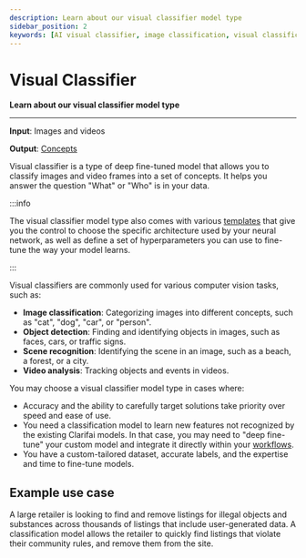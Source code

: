 ```yaml
---
description: Learn about our visual classifier model type
sidebar_position: 2
keywords: [AI visual classifier, image classification, visual classification models, machine learning image classifier, computer vision image classification, visual classification AI]
---
```


# Visual Classifier 

**Learn about our visual classifier model type**
<hr />

**Input**: Images and videos

**Output**: [Concepts]( https://docs.clarifai.com/portal-guide/concepts)

Visual classifier is a type of deep fine-tuned model that allows you to classify images and video frames into a set of concepts. It helps you answer the question "What" or "Who" is in your data.

:::info

The visual classifier model type also comes with various [templates](https://docs.clarifai.com/portal-guide/model/deep-training/visual-classification-templates/) that give you the control to choose the specific architecture used by your neural network, as well as define a set of hyperparameters you can use to fine-tune the way your model learns.

::: 

Visual classifiers are commonly used for various computer vision tasks, such as:

- **Image classification**: Categorizing images into different concepts, such as "cat", "dog", "car", or "person".
- **Object detection**: Finding and identifying objects in images, such as faces, cars, or traffic signs.
- **Scene recognition**: Identifying the scene in an image, such as a beach, a forest, or a city.
- **Video analysis**: Tracking objects and events in videos.

You may choose a visual classifier model type in cases where:

- Accuracy and the ability to carefully target solutions take priority over speed and ease of use.
- You need a classification model to learn new features not recognized by the existing Clarifai models. In that case, you may need to "deep fine-tune" your custom model and integrate it directly within your [workflows](https://docs.clarifai.com/portal-guide/workflows/).
- You have a custom-tailored dataset, accurate labels, and the expertise and time to fine-tune models.

## Example use case

A large retailer is looking to find and remove listings for illegal objects and substances across thousands of listings that include user-generated data. A classification model allows the retailer to quickly find listings that violate their community rules, and remove them from the site.
